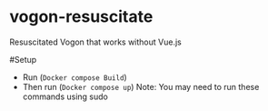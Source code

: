 # vogon-resuscitate
Resuscitated Vogon that works without Vue.js

#Setup
- Run (`Docker compose Build`)
- Then run (`Docker compose up`)
Note: You may need to run these commands using sudo